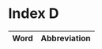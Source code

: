 # Index D

| Word                            | Abbreviation |
|:--------------------------------|-------------:|
